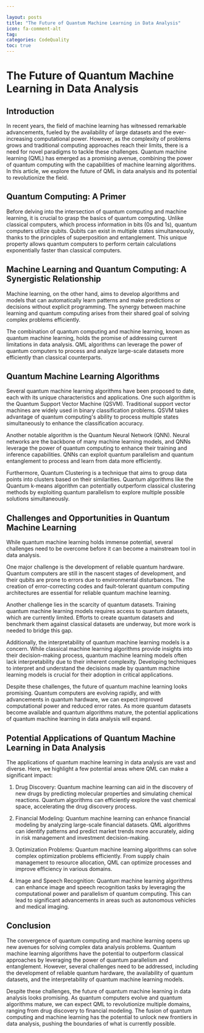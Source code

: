 ```yaml
---

layout: posts
title: "The Future of Quantum Machine Learning in Data Analysis"
icon: fa-comment-alt
tag:      
categories: CodeQuality
toc: true
---
```




# The Future of Quantum Machine Learning in Data Analysis

## Introduction

In recent years, the field of machine learning has witnessed remarkable advancements, fueled by the availability of large datasets and the ever-increasing computational power. However, as the complexity of problems grows and traditional computing approaches reach their limits, there is a need for novel paradigms to tackle these challenges. Quantum machine learning (QML) has emerged as a promising avenue, combining the power of quantum computing with the capabilities of machine learning algorithms. In this article, we explore the future of QML in data analysis and its potential to revolutionize the field.

## Quantum Computing: A Primer

Before delving into the intersection of quantum computing and machine learning, it is crucial to grasp the basics of quantum computing. Unlike classical computers, which process information in bits (0s and 1s), quantum computers utilize qubits. Qubits can exist in multiple states simultaneously, thanks to the principles of superposition and entanglement. This unique property allows quantum computers to perform certain calculations exponentially faster than classical computers.

## Machine Learning and Quantum Computing: A Synergistic Relationship

Machine learning, on the other hand, aims to develop algorithms and models that can automatically learn patterns and make predictions or decisions without explicit programming. The synergy between machine learning and quantum computing arises from their shared goal of solving complex problems efficiently.

The combination of quantum computing and machine learning, known as quantum machine learning, holds the promise of addressing current limitations in data analysis. QML algorithms can leverage the power of quantum computers to process and analyze large-scale datasets more efficiently than classical counterparts.

## Quantum Machine Learning Algorithms

Several quantum machine learning algorithms have been proposed to date, each with its unique characteristics and applications. One such algorithm is the Quantum Support Vector Machine (QSVM). Traditional support vector machines are widely used in binary classification problems. QSVM takes advantage of quantum computing's ability to process multiple states simultaneously to enhance the classification accuracy.

Another notable algorithm is the Quantum Neural Network (QNN). Neural networks are the backbone of many machine learning models, and QNNs leverage the power of quantum computing to enhance their training and inference capabilities. QNNs can exploit quantum parallelism and quantum entanglement to process and learn from data more efficiently.

Furthermore, Quantum Clustering is a technique that aims to group data points into clusters based on their similarities. Quantum algorithms like the Quantum k-means algorithm can potentially outperform classical clustering methods by exploiting quantum parallelism to explore multiple possible solutions simultaneously.

## Challenges and Opportunities in Quantum Machine Learning

While quantum machine learning holds immense potential, several challenges need to be overcome before it can become a mainstream tool in data analysis.

One major challenge is the development of reliable quantum hardware. Quantum computers are still in the nascent stages of development, and their qubits are prone to errors due to environmental disturbances. The creation of error-correcting codes and fault-tolerant quantum computing architectures are essential for reliable quantum machine learning.

Another challenge lies in the scarcity of quantum datasets. Training quantum machine learning models requires access to quantum datasets, which are currently limited. Efforts to create quantum datasets and benchmark them against classical datasets are underway, but more work is needed to bridge this gap.

Additionally, the interpretability of quantum machine learning models is a concern. While classical machine learning algorithms provide insights into their decision-making process, quantum machine learning models often lack interpretability due to their inherent complexity. Developing techniques to interpret and understand the decisions made by quantum machine learning models is crucial for their adoption in critical applications.

Despite these challenges, the future of quantum machine learning looks promising. Quantum computers are evolving rapidly, and with advancements in quantum hardware, we can expect improved computational power and reduced error rates. As more quantum datasets become available and quantum algorithms mature, the potential applications of quantum machine learning in data analysis will expand.

## Potential Applications of Quantum Machine Learning in Data Analysis

The applications of quantum machine learning in data analysis are vast and diverse. Here, we highlight a few potential areas where QML can make a significant impact:

1. Drug Discovery: Quantum machine learning can aid in the discovery of new drugs by predicting molecular properties and simulating chemical reactions. Quantum algorithms can efficiently explore the vast chemical space, accelerating the drug discovery process.

2. Financial Modeling: Quantum machine learning can enhance financial modeling by analyzing large-scale financial datasets. QML algorithms can identify patterns and predict market trends more accurately, aiding in risk management and investment decision-making.

3. Optimization Problems: Quantum machine learning algorithms can solve complex optimization problems efficiently. From supply chain management to resource allocation, QML can optimize processes and improve efficiency in various domains.

4. Image and Speech Recognition: Quantum machine learning algorithms can enhance image and speech recognition tasks by leveraging the computational power and parallelism of quantum computing. This can lead to significant advancements in areas such as autonomous vehicles and medical imaging.

## Conclusion

The convergence of quantum computing and machine learning opens up new avenues for solving complex data analysis problems. Quantum machine learning algorithms have the potential to outperform classical approaches by leveraging the power of quantum parallelism and entanglement. However, several challenges need to be addressed, including the development of reliable quantum hardware, the availability of quantum datasets, and the interpretability of quantum machine learning models.

Despite these challenges, the future of quantum machine learning in data analysis looks promising. As quantum computers evolve and quantum algorithms mature, we can expect QML to revolutionize multiple domains, ranging from drug discovery to financial modeling. The fusion of quantum computing and machine learning has the potential to unlock new frontiers in data analysis, pushing the boundaries of what is currently possible.